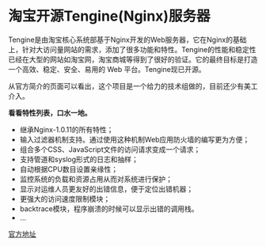 # 淘宝开源Tengine(Nginx)服务器

Tengine是由淘宝核心系统部基于Nginx开发的Web服务器，它在Nginx的基础上，针对大访问量网站的需求，添加了很多功能和特性。Tengine的性能和稳定性已经在大型的网站如淘宝网，淘宝商城等得到了很好的验证。它的最终目标是打造一个高效、稳定、安全、易用的 Web 平台。Tengine现已开源。

<!-- more -->

从官方简介的页面可以看出，这个项目是一个给力的技术组做的，目前还少有美工介入。

**看看特性列表，口水一地。**

- 继承Nginx-1.0.11的所有特性；
- 输入过滤器机制支持。通过使用这种机制Web应用防火墙的编写更为方便；
- 组合多个CSS、JavaScript文件的访问请求变成一个请求；
- 支持管道和syslog形式的日志和抽样；
- 自动根据CPU数目设置亲缘性；
- 监控系统的负载和资源占用从而对系统进行保护；
- 显示对运维人员更友好的出错信息，便于定位出错机器；
- 更强大的访问速度限制模块；
- backtrace模块，程序崩溃的时候可以显示出错的调用栈。
- ...

[官方地址](http://promiseforever.com/redirect?url=http%3A%2F%2Ftengine.taobao.org%2Findex_cn.html&key=0c51f2959be891eeaf28fac05521f858)

